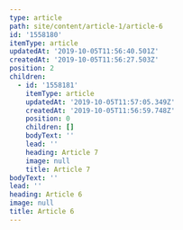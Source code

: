```yaml
---
type: article
path: site/content/article-1/article-6
id: '1558180'
itemType: article
updatedAt: '2019-10-05T11:56:40.501Z'
createdAt: '2019-10-05T11:56:27.503Z'
position: 2
children:
  - id: '1558181'
    itemType: article
    updatedAt: '2019-10-05T11:57:05.349Z'
    createdAt: '2019-10-05T11:56:59.748Z'
    position: 0
    children: []
    bodyText: ''
    lead: ''
    heading: Article 7
    image: null
    title: Article 7
bodyText: ''
lead: ''
heading: Article 6
image: null
title: Article 6
---
```


